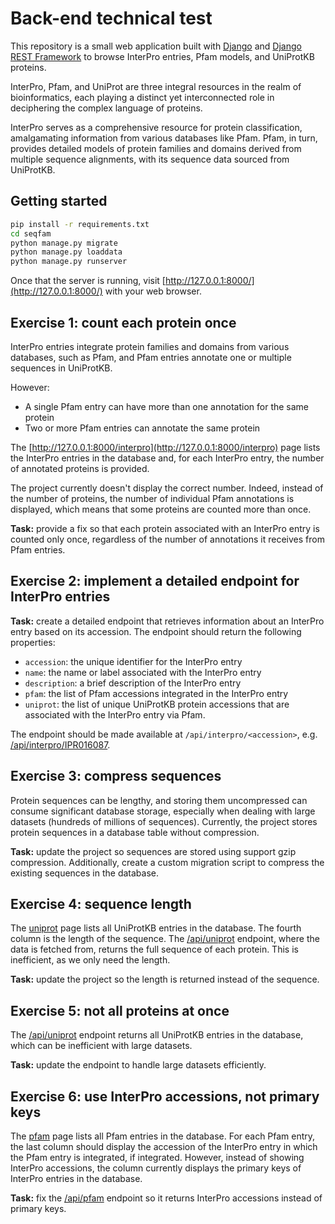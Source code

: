 # Back-end technical test

This repository is a small web application built with [Django](https://www.djangoproject.com/) 
and [Django REST Framework](https://www.django-rest-framework.org) 
to browse InterPro entries, Pfam models, and UniProtKB proteins.

InterPro, Pfam, and UniProt are three integral resources in the realm of bioinformatics, 
each playing a distinct yet interconnected role in deciphering the complex language of proteins.

InterPro serves as a comprehensive resource for protein classification, amalgamating information 
from various databases like Pfam. Pfam, in turn, provides detailed models of protein families 
and domains derived from multiple sequence alignments, with its sequence data sourced from UniProtKB.

## Getting started

```sh
pip install -r requirements.txt
cd seqfam
python manage.py migrate
python manage.py loaddata
python manage.py runserver
```

Once that the server is running, visit [http://127.0.0.1:8000/](http://127.0.0.1:8000/) with your web browser.

## Exercise 1: count each protein once

InterPro entries integrate protein families and domains from various databases, such as Pfam, and 
Pfam entries annotate one or multiple sequences in UniProtKB.

However:

* A single Pfam entry can have more than one annotation for the same protein
* Two or more Pfam entries can annotate the same protein

The [http://127.0.0.1:8000/interpro](http://127.0.0.1:8000/interpro) page lists 
the InterPro entries in the database and, for each InterPro entry, the number of annotated proteins is provided.

The project currently doesn't display the correct number. Indeed, instead of the number of proteins, 
the number of individual Pfam annotations is displayed, which means that some proteins are counted more than once.

**Task:** provide a fix so that each protein associated with an InterPro entry is counted only once,
regardless of the number of annotations it receives from Pfam entries.

## Exercise 2: implement a detailed endpoint for InterPro entries

**Task:** create a detailed endpoint that retrieves information about an InterPro entry based on its accession. 
The endpoint should return the following properties:

* `accession`: the unique identifier for the InterPro entry
* `name`: the name or label associated with the InterPro entry
* `description`: a brief description of the InterPro entry
* `pfam`: the list of Pfam accessions integrated in the InterPro entry
* `uniprot`: the list of unique UniProtKB protein accessions that are associated with the InterPro entry via Pfam.

The endpoint should be made available at `/api/interpro/<accession>`, 
e.g. [/api/interpro/IPR016087](http://127.0.0.1:8000/api/interpro/IPR016087).

## Exercise 3: compress sequences

Protein sequences can be lengthy, and storing them uncompressed can consume significant database storage, 
especially when dealing with large datasets (hundreds of millions of sequences).
Currently, the project stores protein sequences in a database table without compression.

**Task:** update the project so sequences are stored using support gzip compression. 
Additionally, create a custom migration script to compress the existing sequences in the database.

## Exercise 4: sequence length

The [uniprot](http://127.0.0.1:8000/uniprot) page lists all UniProtKB entries in the database.
The fourth column is the length of the sequence.
The [/api/uniprot](http://127.0.0.1:8000/api/uniprot) endpoint, where the data is fetched from, returns the full sequence of each protein.
This is inefficient, as we only need the length.

**Task:** update the project so the length is returned instead of the sequence.

## Exercise 5: not all proteins at once

The [/api/uniprot](http://127.0.0.1:8000/api/uniprot) endpoint returns all UniProtKB entries in the database, 
which can be inefficient with large datasets. 

**Task:** update the endpoint to handle large datasets efficiently.

## Exercise 6: use InterPro accessions, not primary keys

The [pfam](http://127.0.0.1:8000/pfam) page lists all Pfam entries in the database.
For each Pfam entry, the last column should display the accession of the InterPro entry in which the Pfam entry is integrated, if integrated.
However, instead of showing InterPro accessions, the column currently displays the primary keys of InterPro entries in the database.

**Task:** fix the [/api/pfam](http://127.0.0.1:8000/api/pfam) endpoint so it returns InterPro accessions instead of primary keys.
